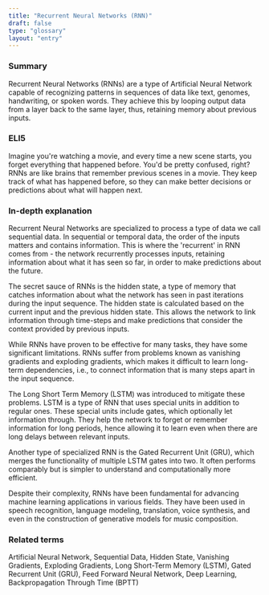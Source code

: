 ```yaml
---
title: "Recurrent Neural Networks (RNN)"
draft: false
type: "glossary"
layout: "entry"
---
```


### Summary

Recurrent Neural Networks (RNNs) are a type of Artificial Neural Network capable of recognizing patterns in sequences of data like text, genomes, handwriting, or spoken words. They achieve this by looping output data from a layer back to the same layer, thus, retaining memory about previous inputs.

### ELI5

Imagine you're watching a movie, and every time a new scene starts, you forget everything that happened before. You'd be pretty confused, right? RNNs are like brains that remember previous scenes in a movie. They keep track of what has happened before, so they can make better decisions or predictions about what will happen next. 

### In-depth explanation

Recurrent Neural Networks are specialized to process a type of data we call sequential data. In sequential or temporal data, the order of the inputs matters and contains information. This is where the 'recurrent' in RNN comes from - the network recurrently processes inputs, retaining information about what it has seen so far, in order to make predictions about the future.

The secret sauce of RNNs is the hidden state, a type of memory that catches information about what the network has seen in past iterations during the input sequence. The hidden state is calculated based on the current input and the previous hidden state. This allows the network to link information through time-steps and make predictions that consider the context provided by previous inputs.

While RNNs have proven to be effective for many tasks, they have some significant limitations. RNNs suffer from problems known as vanishing gradients and exploding gradients, which makes it difficult to learn long-term dependencies, i.e., to connect information that is many steps apart in the input sequence.

The Long Short Term Memory (LSTM) was introduced to mitigate these problems. LSTM is a type of RNN that uses special units in addition to regular ones. These special units include gates, which optionally let information through. They help the network to forget or remember information for long periods, hence allowing it to learn even when there are long delays between relevant inputs.

Another type of specialized RNN is the Gated Recurrent Unit (GRU), which merges the functionality of multiple LSTM gates into two. It often performs comparably but is simpler to understand and computationally more efficient.

Despite their complexity, RNNs have been fundamental for advancing machine learning applications in various fields. They have been used in speech recognition, language modeling, translation, voice synthesis, and even in the construction of generative models for music composition.

### Related terms

Artificial Neural Network, Sequential Data, Hidden State, Vanishing Gradients, Exploding Gradients, Long Short-Term Memory (LSTM), Gated Recurrent Unit (GRU), Feed Forward Neural Network, Deep Learning, Backpropagation Through Time (BPTT)
